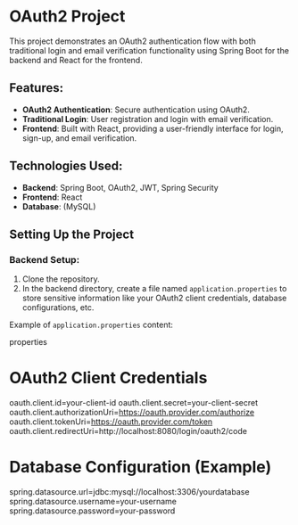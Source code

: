 # OAuth2 Project

This project demonstrates an OAuth2 authentication flow with both traditional login and email verification functionality using Spring Boot for the backend and React for the frontend.

## Features:
- **OAuth2 Authentication**: Secure authentication using OAuth2.
- **Traditional Login**: User registration and login with email verification.
- **Frontend**: Built with React, providing a user-friendly interface for login, sign-up, and email verification.

## Technologies Used:
- **Backend**: Spring Boot, OAuth2, JWT, Spring Security
- **Frontend**: React
- **Database**: (MySQL)

## Setting Up the Project

### Backend Setup:
1. Clone the repository.
2. In the backend directory, create a file named `application.properties` to store sensitive information like your OAuth2 client credentials, database configurations, etc.

Example of `application.properties` content:

properties
# OAuth2 Client Credentials
oauth.client.id=your-client-id
oauth.client.secret=your-client-secret
oauth.client.authorizationUri=https://oauth.provider.com/authorize
oauth.client.tokenUri=https://oauth.provider.com/token
oauth.client.redirectUri=http://localhost:8080/login/oauth2/code

# Database Configuration (Example)
spring.datasource.url=jdbc:mysql://localhost:3306/yourdatabase
spring.datasource.username=your-username
spring.datasource.password=your-password
